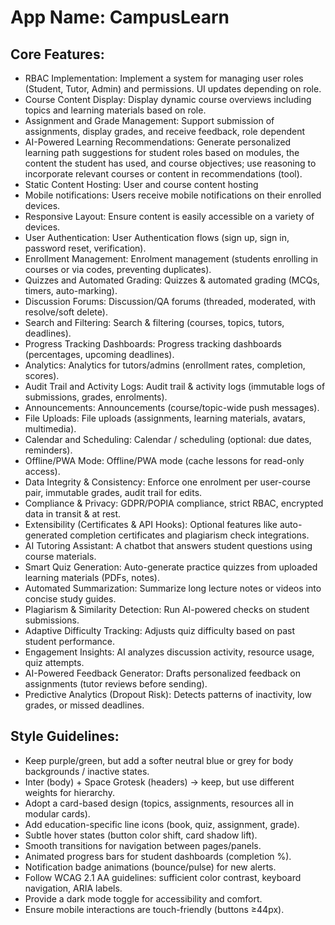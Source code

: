 # **App Name**: CampusLearn

## Core Features:

- RBAC Implementation: Implement a system for managing user roles (Student, Tutor, Admin) and permissions. UI updates depending on role.
- Course Content Display: Display dynamic course overviews including topics and learning materials based on role.
- Assignment and Grade Management: Support submission of assignments, display grades, and receive feedback, role dependent
- AI-Powered Learning Recommendations: Generate personalized learning path suggestions for student roles based on modules, the content the student has used, and course objectives; use reasoning to incorporate relevant courses or content in recommendations (tool).
- Static Content Hosting: User and course content hosting
- Mobile notifications: Users receive mobile notifications on their enrolled devices.
- Responsive Layout: Ensure content is easily accessible on a variety of devices.
- User Authentication: User Authentication flows (sign up, sign in, password reset, verification).
- Enrollment Management: Enrolment management (students enrolling in courses or via codes, preventing duplicates).
- Quizzes and Automated Grading: Quizzes & automated grading (MCQs, timers, auto-marking).
- Discussion Forums: Discussion/QA forums (threaded, moderated, with resolve/soft delete).
- Search and Filtering: Search & filtering (courses, topics, tutors, deadlines).
- Progress Tracking Dashboards: Progress tracking dashboards (percentages, upcoming deadlines).
- Analytics: Analytics for tutors/admins (enrollment rates, completion, scores).
- Audit Trail and Activity Logs: Audit trail & activity logs (immutable logs of submissions, grades, enrolments).
- Announcements: Announcements (course/topic-wide push messages).
- File Uploads: File uploads (assignments, learning materials, avatars, multimedia).
- Calendar and Scheduling: Calendar / scheduling (optional: due dates, reminders).
- Offline/PWA Mode: Offline/PWA mode (cache lessons for read-only access).
- Data Integrity & Consistency: Enforce one enrolment per user-course pair, immutable grades, audit trail for edits.
- Compliance & Privacy: GDPR/POPIA compliance, strict RBAC, encrypted data in transit & at rest.
- Extensibility (Certificates & API Hooks): Optional features like auto-generated completion certificates and plagiarism check integrations.
- AI Tutoring Assistant: A chatbot that answers student questions using course materials.
- Smart Quiz Generation: Auto-generate practice quizzes from uploaded learning materials (PDFs, notes).
- Automated Summarization: Summarize long lecture notes or videos into concise study guides.
- Plagiarism & Similarity Detection: Run AI-powered checks on student submissions.
- Adaptive Difficulty Tracking: Adjusts quiz difficulty based on past student performance.
- Engagement Insights: AI analyzes discussion activity, resource usage, quiz attempts.
- AI-Powered Feedback Generator: Drafts personalized feedback on assignments (tutor reviews before sending).
- Predictive Analytics (Dropout Risk): Detects patterns of inactivity, low grades, or missed deadlines.

## Style Guidelines:

- Keep purple/green, but add a softer neutral blue or grey for body backgrounds / inactive states.
- Inter (body) + Space Grotesk (headers) → keep, but use different weights for hierarchy.
- Adopt a card-based design (topics, assignments, resources all in modular cards).
- Add education-specific line icons (book, quiz, assignment, grade).
- Subtle hover states (button color shift, card shadow lift).
- Smooth transitions for navigation between pages/panels.
- Animated progress bars for student dashboards (completion %).
- Notification badge animations (bounce/pulse) for new alerts.
- Follow WCAG 2.1 AA guidelines: sufficient color contrast, keyboard navigation, ARIA labels.
- Provide a dark mode toggle for accessibility and comfort.
- Ensure mobile interactions are touch-friendly (buttons ≥44px).